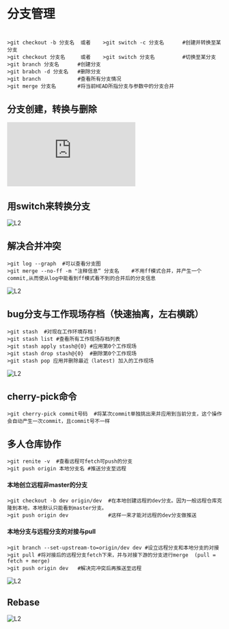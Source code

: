 # 分支管理

#
	>git checkout -b 分支名  或者    >git switch -c 分支名      #创建并转换至某分支
	>git checkout 分支名     或者    >git switch 分支名         #切换至某分支
	>git branch 分支名      #创建分支
	>git brabch -d 分支名   #删除分支
	>git branch            #查看所有分支情况
	>git merge 分支名       #将当前HEAD所指分支与参数中的分支合并

	
## 分支创建，转换与删除  
![L2](https://github.com/zhukuixi/RainyNight/blob/master/Git/image/L3_1.pgn)  

## 用switch来转换分支
![L2](https://github.com/zhukuixi/RainyNight/blob/master/Git/image/L3_2.jpg)

## 解决合并冲突
	>git log --graph  #可以查看分支图
	>git merge --no-ff -m "注释信息“ 分支名    #不用ff模式合并，并产生一个commit,从而使从log中能看到ff模式看不到的合并后的分支信息
![L2](https://github.com/zhukuixi/RainyNight/blob/master/Git/image/L3_3.jpg)

## bug分支与工作现场存档（快速抽离，左右横跳）
	>git stash  #对现在工作环境存档！
	>git stash list #查看所有工作现场存档列表
	>git stash apply stash@{0} #应用第0个工作现场
	>git stash drop stash@{0}  #删除第0个工作现场
	>git stash pop 应用并删除最近（latest) 加入的工作现场
	
![L2](https://github.com/zhukuixi/RainyNight/blob/master/Git/image/L4.jpg)

## cherry-pick命令
	>git cherry-pick commit号码  #将某次commit单独挑出来并应用到当前分支，这个操作会自动产生一次commit，且commit号不一样
## 多人仓库协作  
    >git renite -v  #查看远程可fetch可push的分支
    >git push origin 本地分支名 #推送分支至远程
#### 本地创立远程非master的分支 
	>git checkout -b dev origin/dev  #在本地创建远程的dev分支。因为一般远程仓库克隆到本地，本地默认只能看到master分支。
    >git push origin dev             #这样一来才能对远程的dev分支做推送
#### 本地分支与远程分支的对接与pull
    >git branch --set-upstream-to=origin/dev dev #设立远程分支和本地分支的对接
    >git pull #将对接后的远程分支fetch下来，并与对接下游的分支进行merge  (pull = fetch + merge)
    >git push origin dev   #解决完冲突后再推送至远程
    
![L2](https://github.com/zhukuixi/RainyNight/blob/master/Git/image/L5.jpg)  

## Rebase
![L2](https://github.com/zhukuixi/RainyNight/blob/master/Git/image/L6.jpg)  